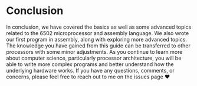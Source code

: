 # Conclusion

In conclusion, we have covered the basics as well as some advanced topics related to the 6502 microprocessor and assembly language. We also wrote our first program in assembly, along with exploring more advanced topics. The knowledge you have gained from this guide can be transferred to other processors with some minor adjustments. As you continue to learn more about computer science, particularly processor architecture, you will be able to write more complex programs and better understand how the underlying hardware works. If you have any questions, comments, or concerns, please feel free to reach out to me on the issues page ❤️
